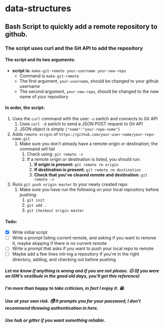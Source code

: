 # data-structures

## Bash Script to quickly add a remote repository to github.

### The script uses curl and the Git API to add the repository

#### The script and its two arguments:
- **script is:** `make-git-remote your-username your-new-repo`
	* Command is `make-git-remote`
	* The first argument, `your-username`, should be changed to your github username
	* The second argument, `your-new-repo`, should be changed to the new name of your repository

#### In order, the script:
1. Uses the `curl` command with the user `-u` switch and connects to Git API
	1. Uses `curl -d` switch to send a JSON POST request to Git API
	2. JSON object is simply `{"name":"your-repo-name"}`
2. Adds `remote origin` of `https://github.com/your-user-name/your-repo-name.git`
	1. Make sure you don't already have a remote origin or destination; the command will fail
		1. Check using: `git remote -v`
		2. If a remote origin or destination is listed, you should run:
			1. **If origin is present:** `git remote rm origin`
			2. **If destination is present:** `git remote rm destination`
			3. **Check that you've cleared remote and destination:** `git remote -v`
3. Runs `git push origin master` to your newly created repo
	1. Make sure you have run the following on your local repository before pushing:
		1. `git init`
		2. `git add .`
		3. `git checkout origin master`

#### Todo:
- [x] Write initial script
- [ ] Write a prompt listing current remote, and asking if you want to remove it, maybe skipping if there is no current remote
- [ ] Write a prompt that asks if you want to push your local repo to remote
- [ ] Maybe add a few lines init-ing a repository if you're in the right directory, adding, and checking out before pushing 
 
##### Let me know if anything is wrong and if you are not please. :expressionless: (If you were on IGN's vestibule in the good old days, you'll get this reference)
##### I'm more than happy to take criticism, in fact I enjoy it. :grin:.
##### Use at your own risk. :no_smoking: It prompts you for your password, I don't recommend throwing authentication in here.
##### Use hub or gitter if you want something reliable.
